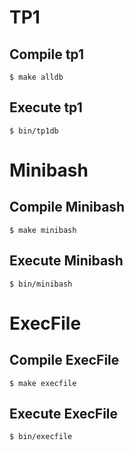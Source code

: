 # TP1
## Compile tp1

`$ make alldb`

## Execute tp1

`$ bin/tp1db`

# Minibash
## Compile Minibash

`$ make minibash`

## Execute Minibash

`$ bin/minibash`

# ExecFile
## Compile ExecFile

`$ make execfile`

## Execute ExecFile

`$ bin/execfile`
